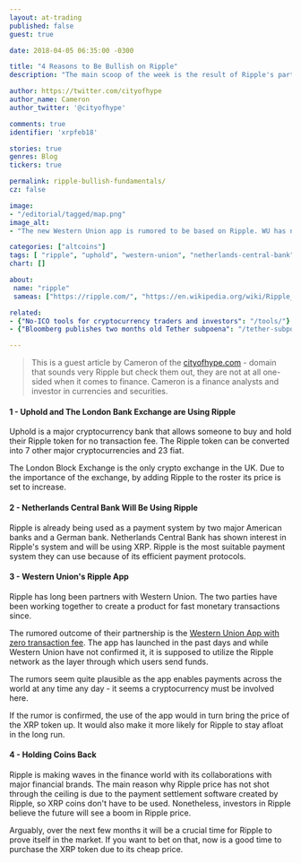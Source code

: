 ```yaml
---
layout: at-trading
published: false
guest: true

date: 2018-04-05 06:35:00 -0300

title: "4 Reasons to Be Bullish on Ripple"
description: "The main scoop of the week is the result of Ripple's partnership with Western Union, but there's more."

author: https://twitter.com/cityofhype
author_name: Cameron
author_twitter: '@cityofhype'

comments: true
identifier: 'xrpfeb18'

stories: true
genres: Blog
tickers: true

permalink: ripple-bullish-fundamentals/
cz: false

image:
- "/editorial/tagged/map.png"
image_alt:
- "The new Western Union app is rumored to be based on Ripple. WU has not confirmed it yet, if they do it will be a big news event."

categories: ["altcoins"]
tags: [ "ripple", "uphold", "western-union", "netherlands-central-bank", "altcoin-trading"]
chart: []

about:
 name: "ripple"
 sameas: ["https://ripple.com/", "https://en.wikipedia.org/wiki/Ripple_(payment_protocol)"]

related:
- {"No-ICO tools for cryptocurrency traders and investors": "/tools/"}
- {"Bloomberg publishes two months old Tether subpoena": "/tether-subpoena/"}

---
```


> This is a guest article by Cameron of the <a target="_blank" rel="nofollow" href="https://www.cityofhype.com/ripple-xrp-news-where-to-buy-ripple-tokens/">cityofhype.com</a> - domain that sounds very Ripple but check them out, they are not at all one-sided when it comes to finance. Cameron is a finance analysts and investor in currencies and securities.


#### 1 - Uphold and The London Bank Exchange are Using Ripple

Uphold is a major cryptocurrency bank that allows someone to buy and hold their Ripple token for no transaction fee. The Ripple token can be converted into 7 other major cryptocurrencies and 23 fiat.

The London Block Exchange is the only crypto exchange in the UK. Due to the importance of the exchange, by adding Ripple to the roster its price is set to increase.

#### 2 - Netherlands Central Bank Will Be Using Ripple

Ripple is already being used as a payment system by two major American banks and a German bank. Netherlands Central Bank has shown interest in Ripple's system and will be using XRP. Ripple is the most suitable payment system they can use because of its efficient payment protocols.

#### 3 - Western Union's Ripple App

Ripple has long been partners with Western Union. The two parties have been working together to create a product for fast monetary transactions since.

The rumored outcome of their partnership is the [Western Union App with zero transaction fee](https://coindelite.com/news/western-union-and-gkms-unite-to-launch-a-ripple-powered-app/). The app has launched in the past days and while Western Union have not confirmed it, it is supposed to utilize the Ripple network as the layer through which users send funds.

The rumors seem quite plausible as the app enables payments across the world at any time any day - it seems a cryptocurrency must be involved here.

If the rumor is confirmed, the use of the app would in turn bring the price of the XRP token up. It would also make it more likely for Ripple to stay afloat in the long run.

#### 4 - Holding Coins Back

Ripple is making waves in the finance world with its collaborations with major financial brands. The main reason why Ripple price has not shot through the ceiling is due to the payment settlement software created by Ripple, so XRP coins don't have to be used. Nonetheless, investors in Ripple believe the future will see a boom in Ripple price.

Arguably, over the next few months it will be a crucial time for Ripple to prove itself in the market. If you want to bet on that, now is a good time to purchase the XRP token due to its cheap price.
